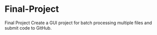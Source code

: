 # Final-Project
Final Project Create a GUI project for batch processing multiple files and submit code to GitHub.
